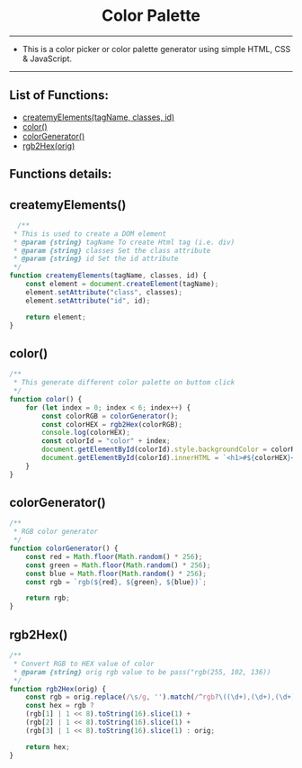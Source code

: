 <h1 align="center">Color Palette</h1>

---

- This is a color picker or color palette generator using simple HTML, CSS & JavaScript.

---

## List of Functions:
   - [createmyElements(tagName, classes, id)](#createmyElement)
   - [color()](#color)
   - [colorGenerator()](#colorGenerator)
   - [rgb2Hex(orig)](#rgb2Hex)

## Functions details:

## createmyElements() 

```javascript
  /**
 * This is used to create a DOM element
 * @param {string} tagName To create Html tag (i.e. div)
 * @param {string} classes Set the class attribute
 * @param {string} id Set the id attribute
 */
function createmyElements(tagName, classes, id) {
    const element = document.createElement(tagName);
    element.setAttribute("class", classes);
    element.setAttribute("id", id);

    return element;
}
```

## color()

```javascript
/**
 * This generate different color palette on buttom click
 */
function color() {
    for (let index = 0; index < 6; index++) {
        const colorRGB = colorGenerator();
        const colorHEX = rgb2Hex(colorRGB);
        console.log(colorHEX);
        const colorId = "color" + index;
        document.getElementById(colorId).style.backgroundColor = colorRGB;
        document.getElementById(colorId).innerHTML = `<h1>#${colorHEX}</h1> <br/> <h3>${colorRGB}</h3> `;
    }
}
```

## colorGenerator()

```javascript
/**
 * RGB color generator
 */
function colorGenerator() {
    const red = Math.floor(Math.random() * 256);
    const green = Math.floor(Math.random() * 256);
    const blue = Math.floor(Math.random() * 256);
    const rgb = `rgb(${red}, ${green}, ${blue})`;

    return rgb;
}
```

## rgb2Hex()

```javascript
/**
 * Convert RGB to HEX value of color
 * @param {string} orig rgb value to be pass("rgb(255, 102, 136))
 */
function rgb2Hex(orig) {
    const rgb = orig.replace(/\s/g, '').match(/^rgb?\((\d+),(\d+),(\d+),?([^,\s)]+)?/i);
    const hex = rgb ?
    (rgb[1] | 1 << 8).toString(16).slice(1) +
    (rgb[2] | 1 << 8).toString(16).slice(1) +
    (rgb[3] | 1 << 8).toString(16).slice(1) : orig;

    return hex;
}
```
